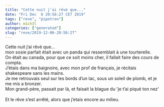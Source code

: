 ```yaml
---
title: "Cette nuit j’ai rêvé que..."
date: "Fri Dec  6 20:56:27 CET 2019"
tags: ["reve", "pipotron"]
author: m1ch3l
categories: ["generated"]
slug: "reve/2019-12-06-20:56:27"
---
```


Cette nuit j’ai rêvé que...<br>
mon sosie parfait était avec un panda qui ressemblait à une tourterelle.<br>
On était au canada, pour que ce soit moins cher, il fallait faire des cours de compta.<br>
J’étais dans ma baignoire, avec mon prof de français, je récitais shakespeare sans les mains.<br>
Je me retrouvais seul sur les bords d’un lac, sous un soleil de plomb, et je me mis a bronzer.<br>
Mon grand-père, passait par là, et faisait la blague du 'je t’ai piqué ton nez'<br>
<br>
Et le rêve s’est arrêté, alors que j’etais encore au milieu.<br>
<br>
